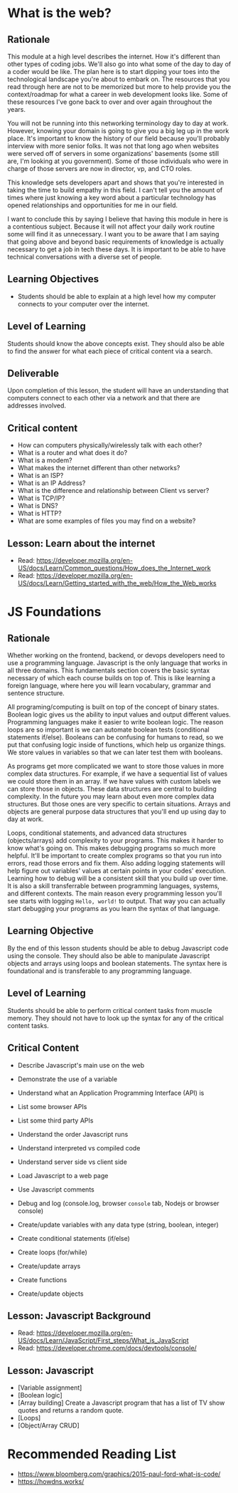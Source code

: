 # What is the web?

## Rationale

This module at a high level describes the internet. How it's different than other types of coding jobs. We'll also go into what some of the day to day of a coder would be like. The plan here is to start dipping your toes into the technological landscape you're about to embark on. The resources that you read through here are not to be memorized but more to help provide you the context/roadmap for what a career in web development looks like. Some of these resources I've gone back to over and over again throughout the years.

You will not be running into this networking terminology day to day at work. However, knowing your domain is going to give you a big leg up in the work place. It's important to know the history of our field because you'll probably interview with more senior folks. It was not that long ago when websites were served off of servers in some organizations' basements (some still are, I'm looking at you government). Some of those individuals who were in charge of those servers are now in director, vp, and CTO roles.

This knowledge sets developers apart and shows that you're interested in taking the time to build empathy in this field. I can't tell you the amount of times where just knowing a key word about a particular technology has opened relationships and opportunities for me in our field.

I want to conclude this by saying I believe that having this module in here is a contentious subject. Because it will not affect your daily work routine some will find it as unnecessary. I want you to be aware that I am saying that going above and beyond basic requirements of knowledge is actually necessary to get a job in tech these days. It is important to be able to have technical conversations with a diverse set of people.

## Learning Objectives

- Students should be able to explain at a high level how my computer connects to your computer over the internet.

## Level of Learning

Students should know the above concepts exist. They should also be able to find the answer for what each piece of critical content via a search.

## Deliverable

Upon completion of this lesson, the student will have an understanding that computers connect to each other via a network and that there are addresses involved.

## Critical content

- How can computers physically/wirelessly talk with each other?
- What is a router and what does it do?
- What is a modem?
- What makes the internet different than other networks?
- What is an ISP?
- What is an IP Address?
- What is the difference and relationship between Client vs server?
- What is TCP/IP?
- What is DNS?
- What is HTTP?
- What are some examples of files you may find on a website?

## Lesson: Learn about the internet

- Read: https://developer.mozilla.org/en-US/docs/Learn/Common_questions/How_does_the_Internet_work
- Read: https://developer.mozilla.org/en-US/docs/Learn/Getting_started_with_the_web/How_the_Web_works

# JS Foundations

## Rationale

Whether working on the frontend, backend, or devops developers need to use a programming language. Javascript is the only language that works in all three domains. This fundamentals section covers the basic syntax necessary of which each course builds on top of. This is like learning a foreign language, where here you will learn vocabulary, grammar and sentence structure.

All programing/computing is built on top of the concept of binary states. Boolean logic gives us the ability to input values and output different values. Programming languages make it easier to write boolean logic. The reason loops are so important is we can automate boolean tests (conditional statements if/else). Booleans can be confusing for humans to read, so we put that confusing logic inside of functions, which help us organize things. We store values in variables so that we can later test them with booleans.

As programs get more complicated we want to store those values in more complex data structures. For example, if we have a sequential list of values we could store them in an array. If we have values with custom labels we can store those in objects. These data structures are central to building complexity. In the future you may learn about even more complex data structures. But those ones are very specific to certain situations. Arrays and objects are general purpose data structures that you'll end up using day to day at work.

Loops, conditional statements, and advanced data structures (objects/arrays) add complexity to your programs. This makes it harder to know what's going on. This makes debugging programs so much more helpful. It'll be important to create complex programs so that you run into errors, read those errors and fix them. Also adding logging statements will help figure out variables' values at certain points in your codes' execution. Learning how to debug will be a consistent skill that you build up over time. It is also a skill transferrable between programming languages, systems, and different contexts. The main reason every programming lesson you'll see starts with logging `Hello, world!` to output. That way you can actually start debugging your programs as you learn the syntax of that language.

## Learning Objective

By the end of this lesson students should be able to debug Javascript code using the console. They should also be able to manipulate Javascript objects and arrays using loops and boolean statements. The syntax here is foundational and is transferable to any programming language.

## Level of Learning

Students should be able to perform critical content tasks from muscle memory. They should not have to look up the syntax for any of the critical content tasks.

## Critical Content

- Describe Javascript's main use on the web
- Demonstrate the use of a variable
- Understand what an Application Programming Interface (API) is
- List some browser APIs
- List some third party APIs
- Understand the order Javascript runs
- Understand interpreted vs compiled code
- Understand server side vs client side
- Load Javascript to a web page
- Use Javascript comments

- Debug and log (console.log, browser `console` tab, Nodejs or browser console)
- Create/update variables with any data type (string, boolean, integer)
- Create conditional statements (if/else)
- Create loops (for/while)
- Create/update arrays
- Create functions
- Create/update objects

## Lesson: Javascript Background

- Read: https://developer.mozilla.org/en-US/docs/Learn/JavaScript/First_steps/What_is_JavaScript
- Read: https://developer.chrome.com/docs/devtools/console/

## Lesson: Javascript

- [Variable assignment]
- [Boolean logic]
- [Array building] Create a Javascript program that has a list of TV show quotes and returns a random quote.
- [Loops]
- [Object/Array CRUD]

# Recommended Reading List

- https://www.bloomberg.com/graphics/2015-paul-ford-what-is-code/
- https://howdns.works/
